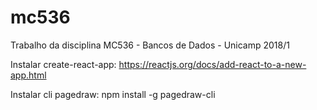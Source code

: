 # mc536
Trabalho da disciplina MC536 - Bancos de Dados - Unicamp 2018/1

Instalar create-react-app:
https://reactjs.org/docs/add-react-to-a-new-app.html

Instalar cli pagedraw:
npm install -g pagedraw-cli
